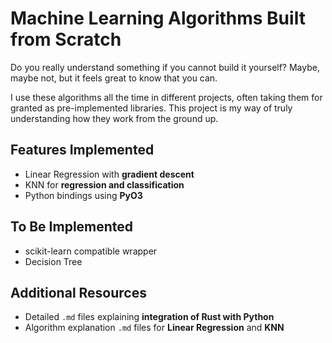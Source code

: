 # Machine Learning Algorithms Built from Scratch

Do you really understand something if you cannot build it yourself? Maybe, maybe not, but it feels great to know that you can.

I use these algorithms all the time in different projects, often taking them for granted as pre-implemented libraries. This project is my way of truly understanding how they work from the ground up.

## Features Implemented

- Linear Regression with **gradient descent**
- KNN for **regression and classification**
- Python bindings using **PyO3**

## To Be Implemented

- scikit-learn compatible wrapper
- Decision Tree

## Additional Resources

- Detailed `.md` files explaining **integration of Rust with Python**
- Algorithm explanation `.md` files for **Linear Regression** and **KNN**
